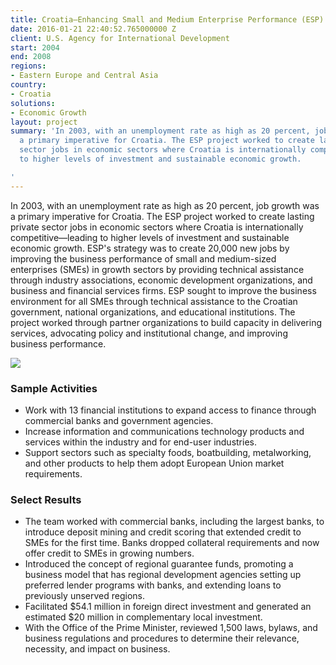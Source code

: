 ```yaml
---
title: Croatia—Enhancing Small and Medium Enterprise Performance (ESP)
date: 2016-01-21 22:40:52.765000000 Z
client: U.S. Agency for International Development
start: 2004
end: 2008
regions:
- Eastern Europe and Central Asia
country:
- Croatia
solutions:
- Economic Growth
layout: project
summary: 'In 2003, with an unemployment rate as high as 20 percent, job growth was
  a primary imperative for Croatia. The ESP project worked to create lasting private
  sector jobs in economic sectors where Croatia is internationally competitive—leading
  to higher levels of investment and sustainable economic growth.

'
---
```


In 2003, with an unemployment rate as high as 20 percent, job growth was a primary imperative for Croatia. The ESP project worked to create lasting private sector jobs in economic sectors where Croatia is internationally competitive—leading to higher levels of investment and sustainable economic growth. ESP's strategy was to create 20,000 new jobs by improving the business performance of small and medium-sized enterprises (SMEs) in growth sectors by providing technical assistance through industry associations, economic development organizations, and business and financial services firms. ESP sought to improve the business environment for all SMEs through technical assistance to the Croatian government, national organizations, and educational institutions. The project worked through partner organizations to build capacity in delivering services, advocating policy and institutional change, and improving business performance.

![][1]

###  Sample Activities

* Work with 13 financial institutions to expand access to finance through commercial banks and government agencies.
* Increase information and communications technology products and services within the industry and for end-user industries.
* Support sectors such as specialty foods, boatbuilding, metalworking, and other products to help them adopt European Union market requirements.

###  Select Results

* The team worked with commercial banks, including the largest banks, to introduce deposit mining and credit scoring that extended credit to SMEs for the first time. Banks dropped collateral requirements and now offer credit to SMEs in growing numbers.
* Introduced the concept of regional guarantee funds, promoting a business model that has regional development agencies setting up preferred lender programs with banks, and extending loans to previously unserved regions.
* Facilitated $54.1 million in foreign direct investment and generated an estimated $20 million in complementary local investment.
* With the Office of the Prime Minister, reviewed 1,500 laws, bylaws, and business regulations and procedures to determine their relevance, necessity, and impact on business.

[1]: /assets/images/projects/Croatia%2C-Zagreb-Market.jpg
